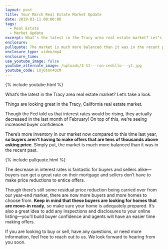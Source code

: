 ```yaml
---
layout: post
title: Your March Real Estate Market Update
date: 2019-03-11 00:00:00
tags:
  - Real Estate
  - Market Update
excerpt: What’s the latest in the Tracy area real estate market? Let’s take a look.
enclosure:
pullquote: The market is much more balanced than it was in the recent past.
enclosure_type: video/mp4
enclosure_time:
use_youtube_image: false
youtube_alternate_image: /uploads/3-11---ron-cedillo---yt.jpg
youtube_code: IUj6tmn4QcM
---
```


{% include youtube.html %}

What’s the latest in the Tracy area real estate market? Let’s take a look.

Things are looking great in the Tracy, California real estate market.&nbsp;

Though the Fed told us that interest rates would be rising, they actually decreased in the last month of February! On top of this, we’re seeing increased buyer confidence.

There’s more inventory in our market now compared to this time last year, **so buyers aren’t having to make offers that are tens of thousands above asking price**. Simply put, the market is much more balanced than it was in the recent past.

{% include pullquote.html %}

The decrease in interest rates is fantastic for buyers and sellers alike—buyers can get a great rate on their mortgage and sellers don’t have to make price reductions to entice offers.

Though there’s still some residual price reduction being carried over from our year-end market, there are now more buyers and more homes to choose from. **Keep in mind that these buyers are looking for homes that are move-in ready**, so make sure your home is adequately prepared. It’s also a great idea to add any inspections and disclosures to your online listing—you’ll build buyer confidence and agents will have an easier time making offers.

If you are looking to buy or sell, have any questions, or need more information, feel free to reach out to us. We look forward to hearing from you soon.